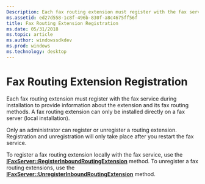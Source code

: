 ```yaml
---
Description: Each fax routing extension must register with the fax service during installation to provide information about the extension and its fax routing methods. A fax routing extension can only be installed directly on a fax server (local installation).
ms.assetid: ed27d558-1c8f-496b-830f-a8c4675ff56f
title: Fax Routing Extension Registration
ms.date: 05/31/2018
ms.topic: article
ms.author: windowssdkdev
ms.prod: windows
ms.technology: desktop
---
```


# Fax Routing Extension Registration

Each fax routing extension must register with the fax service during installation to provide information about the extension and its fax routing methods. A fax routing extension can only be installed directly on a fax server (local installation).

Only an administrator can register or unregister a routing extension. Registration and unregistration will only take place after you restart the fax service.

To register a fax routing extension locally with the fax service, use the [**IFaxServer::RegisterInboundRoutingExtension**](/windows/previous-versions/FaxComex/?branch=master) method. To unregister a fax routing extensions, use the [**IFaxServer::UnregisterInboundRoutingExtension**](/windows/previous-versions/FaxComex/?branch=master) method.

 

 



